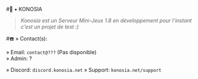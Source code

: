 #🌴 ▪ KONOSIA


> *Konosia est un Serveur Mini-Jeux 1.8 en développement pour l'instant c'est un projet de test :)*

#☎️​ » Contact(s):

» Email: `contact@???` (Pas disponible)    
» Admin: ?

» Discord: `discord.konosia.net`
» Support: `konosia.net/support`

